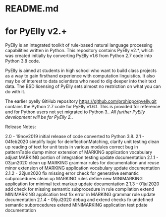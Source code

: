 # README.md

# for PyElly v2.+

PyElly is an integrated toolkit of rule-based natural language processing capabilities
written in Python. This repository contains PyElly v2.*, which was created initially
by converting PyElly v1.6 from Python 2.7 code into Python 3.8 code. 

PyElly is aimed at students in high school who want to build class projects as a way
to gain firsthand experience with computation linguistics. It also may be of interest
to data scientists who need to dig deeper into their text data. The BSD licensing of
PyElly sets almost no restriction on what you can do with it.

The earlier pyelly GitHub repository https://github.com/prohippo/pyelly.git contains
the Python 2.7 code for PyElly v1.6.1.  This is provided for reference and for Python
users not yet migrated to Python 3.*. All further PyElly development will be for
PyElly 2.*.

Release Notes:

 2.0    -  19nov2019  initial release of code converted to Python 3.8.
 2.1    -  04feb2020  simplify logic for deinflectionMatching, clarify unit testing
                      clean up reading of text for unit tests in various modules
                      correct bug in patternTable dump 
                      minor extension of MARKING application vocabulary
                      adjust MARKING portion of integration testing
                      update documentation
 2.1.1  -  03jun2020  clean up MARKING grammar rules for documentation and reuse
                      minor extension of MARKING application vocabulary
                      update documentation
 2.1.2  -  22jun2020  fix missing error check for generative semantic subprocedures
                      clean up MARKING rules
                      define new MINIMARKING application for minimal text markup 
                      update documentation
 2.1.3  -  01jul2020  add check for missing semantic subprocedure in rule compilation
                      extend MINIMARKING application test
                      fix error in MARKING grammar rule
                      update documentation
 2.1.4  -  05jul2020  debug and extend checks fo undefined semantic subprocedures
                      extend MINIMARKING application test
                      pdate documentation
